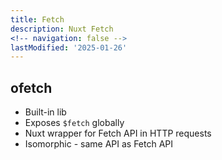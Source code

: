 ```yaml
---
title: Fetch
description: Nuxt Fetch
<!-- navigation: false --> 
lastModified: '2025-01-26'
---
```


## ofetch

- Built-in lib
- Exposes `$fetch` globally
- Nuxt wrapper for Fetch API in HTTP requests
- Isomorphic - same API as Fetch API
